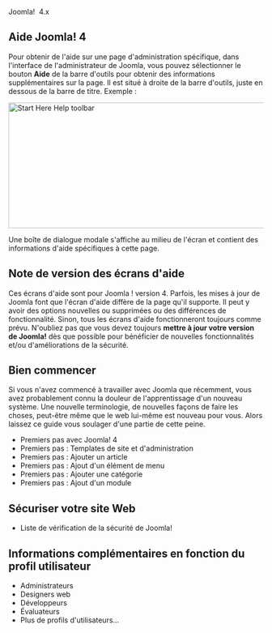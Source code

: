 <!-- Filename: Help4.x:Start_Here / Display title: Par où commencer ? -->

Joomla!  4.x

## Aide Joomla! 4

Pour obtenir de l'aide sur une page d'administration spécifique, dans
l'interface de l'administrateur de Joomla, vous pouvez sélectionner le
bouton **Aide** de la barre d'outils pour obtenir des informations
supplémentaires sur la page. Il est situé à droite de la barre d'outils,
juste en dessous de la barre de titre. Exemple :

<img
src="https://docs.joomla.org/images/thumb/c/c7/Help-4x-Start-Here-Help-toolbar-en.png/800px-Help-4x-Start-Here-Help-toolbar-en.png"
decoding="async"
srcset="https://docs.joomla.org/images/c/c7/Help-4x-Start-Here-Help-toolbar-en.png 1.5x"
data-file-width="864" data-file-height="268" width="800" height="248"
alt="Start Here Help toolbar" />

Une boîte de dialogue modale s'affiche au milieu de l'écran et contient
des informations d'aide spécifiques à cette page.

## Note de version des écrans d'aide

Ces écrans d'aide sont pour Joomla ! version 4. Parfois, les mises à
jour de Joomla font que l'écran d'aide diffère de la page qu'il
supporte. Il peut y avoir des options nouvelles ou supprimées ou des
différences de fonctionnalité. Sinon, tous les écrans d'aide
fonctionneront toujours comme prévu. N'oubliez pas que vous devez
toujours **mettre à jour votre version de Joomla!** dès que possible
pour bénéficier de nouvelles fonctionnalités et/ou d'améliorations de la
sécurité.

## Bien commencer

Si vous n'avez commencé à travailler avec Joomla que récemment, vous
avez probablement connu la douleur de l'apprentissage d'un nouveau
système. Une nouvelle terminologie, de nouvelles façons de faire les
choses, peut-être même que le web lui-même est nouveau pour vous. Alors
laissez ce guide vous soulager d'une partie de cette peine.

- Premiers pas avec Joomla!
  4
- Premiers pas : Templates de site et
  d'administration
- Premiers pas : Ajouter un
  article
- Premiers pas : Ajout d'un élément de
  menu
- Premiers pas : Ajouter une
  catégorie
- Premiers pas : Ajout d'un
  module

## Sécuriser votre site Web

- Liste de vérification de la sécurité de
  Joomla!

## Informations complémentaires en fonction du profil utilisateur

- Administrateurs
- Designers
  web
- Développeurs
- Évaluateurs
- Plus de profils
  d'utilisateurs...
